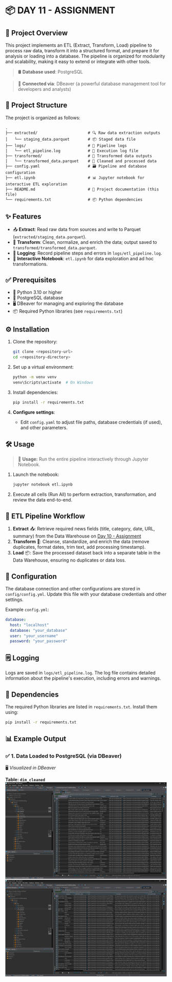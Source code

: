 # 📦 DAY 11 - ASSIGNMENT

## 🚀 Project Overview

This project implements an ETL (Extract, Transform, Load) pipeline to process raw data, transform it into a structured format, and prepare it for analysis or loading into a database. The pipeline is organized for modularity and scalability, making it easy to extend or integrate with other tools.

> 🛢️ **Database used**: PostgreSQL

> 🧩 **Connected via**: DBeaver (a powerful database management tool for developers and analysts)

## 📁 Project Structure

The project is organized as follows:

```
.
├── extracted/                      # 🔍 Raw data extraction outputs
│   └── staging_data.parquet        # 📦 Staged data file
├── logs/                           # 📝 Pipeline logs
│   └── etl_pipeline.log            # 📖 Execution log file
├── transformed/                    # 🔄 Transformed data outputs
│   └── transformed_data.parquet    # 💾 Cleaned and processed data
├── config.yaml                     # 🗃 Pipeline and database configuration
├── etl.ipynb                       # 📊 Jupyter notebook for interactive ETL exploration
├── README.md                       # 📘 Project documentation (this file)
└── requirements.txt                # 📦 Python dependencies
```

## ✨ Features

* 📤 **Extract**: Read raw data from sources and write to Parquet (`extracted/staging_data.parquet`).
* 🧹 **Transform**: Clean, normalize, and enrich the data; output saved to `transformed/transformed_data.parquet`.
* 🧾 **Logging**: Record pipeline steps and errors in `logs/etl_pipeline.log`.
* 📓 **Interactive Notebook**: `etl.ipynb` for data exploration and ad hoc transformations.

## ✅ Prerequisites

* 🐍 Python 3.10 or higher
* 🐘 PostgreSQL database
* 🖥️ DBeaver for managing and exploring the database
* 📦 Required Python libraries (see `requirements.txt`)

## ⚙️ Installation

1. Clone the repository:

   ```bash
   git clone <repository-url>
   cd <repository-directory>
   ```

2. Set up a virtual environment:

   ```bash
   python -m venv venv
   venv\Scripts\activate  # On Windows
   ```

3. Install dependencies:

   ```bash
   pip install -r requirements.txt
   ```

4. **Configure settings**:

   * Edit `config.yaml` to adjust file paths, database credentials (if used), and other parameters.

## 🛠️ Usage

> 🎯 **Usage:** Run the entire pipeline interactively through Jupyter Notebook.

1. Launch the notebook:

   ```bash
   jupyter notebook etl.ipynb
   ```
2. Execute all cells (Run All) to perform extraction, transformation, and review the data end-to-end.

## 🔄 ETL Pipeline Workflow

1. **Extract** 📤: Retrieve required news fields (title, category, date, URL, summary) from the Data Warehouse on [Day 10 - Assignment](https://github.com/firdh0/Bootcamp_Dibimbing_Data-Engineering/tree/main/Day%2010_Data%20Warehouse%20Modeling/Assignment)
2. **Transform** 🧹: Cleanse, standardize, and enrich the data (remove duplicates, format dates, trim text, add processing timestamp).
3. **Load** 📦: Save the processed dataset back into a separate table in the Data Warehouse, ensuring no duplicates or data loss.

## 🔧 Configuration

The database connection and other configurations are stored in `config/config.yml`. Update this file with your database credentials and other settings.

Example `config.yml`:

```yaml
database:
  host: "localhost"
  database: "your_database"
  user: "your_username"
  password: "your_password"
```

## 🗒️ Logging

Logs are saved in `logs/etl_pipeline.log`. The log file contains detailed information about the pipeline's execution, including errors and warnings.

## 📄 Dependencies

The required Python libraries are listed in `requirements.txt`. Install them using:

```bash
pip install -r requirements.txt
```

## 📊 Example Output

### ✅ 1. Data Loaded to PostgreSQL (via DBeaver)

🖥️ *Visualized in DBeaver*

**Table: `dim_cleaned`**
![dim_category Table](./image/Screenshot%202025-05-13%20133956.png)
![dim_category Table](./image/Screenshot%202025-05-13%20134317.png)